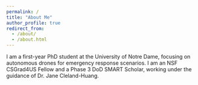 ```yaml
---
permalink: /
title: "About Me"
author_profile: true
redirect_from: 
  - /about/
  - /about.html
---
```


I am a first-year PhD student at the University of Notre Dame, focusing on autonomous drones for emergency response scenarios. I am an NSF CSGrad4US Fellow and a Phase 3 DoD SMART Scholar, working under the guidance of Dr. Jane Cleland-Huang.